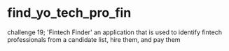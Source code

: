 # find_yo_tech_pro_fin
challenge 19; 'Fintech Finder' an application that is used to identify fintech professionals from a candidate list, hire them, and pay them
